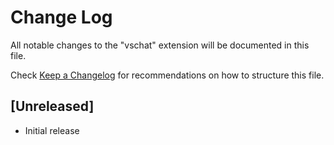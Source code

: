 # Change Log

All notable changes to the "vschat" extension will be documented in this file.

Check [Keep a Changelog](http://keepachangelog.com/) for recommendations on how to structure this file.

## [Unreleased]

- Initial release